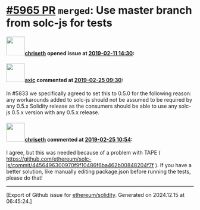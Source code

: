 # [\#5965 PR](https://github.com/ethereum/solidity/pull/5965) `merged`: Use master branch from solc-js for tests

#### <img src="https://avatars.githubusercontent.com/u/9073706?v=4" width="50">[chriseth](https://github.com/chriseth) opened issue at [2019-02-11 14:30](https://github.com/ethereum/solidity/pull/5965):



#### <img src="https://avatars.githubusercontent.com/u/20340?v=4" width="50">[axic](https://github.com/axic) commented at [2019-02-25 09:30](https://github.com/ethereum/solidity/pull/5965#issuecomment-466939907):

In #5833 we specifically agreed to set this to 0.5.0 for the following reason: any workarounds added to solc-js should not be assumed to be required by any 0.5.x Solidity release as the consumers should be able to use any solc-js 0.5.x version with any 0.5.x release.

#### <img src="https://avatars.githubusercontent.com/u/9073706?v=4" width="50">[chriseth](https://github.com/chriseth) commented at [2019-02-25 10:54](https://github.com/ethereum/solidity/pull/5965#issuecomment-466967298):

I agree, but this was needed because of a problem with TAPE ( https://github.com/ethereum/solc-js/commit/4456496300970f9f10486f6ba462b00848204f7f ). If you have a better solution, like manually editing package.json before running the tests, please do that!


-------------------------------------------------------------------------------



[Export of Github issue for [ethereum/solidity](https://github.com/ethereum/solidity). Generated on 2024.12.15 at 06:45:24.]
